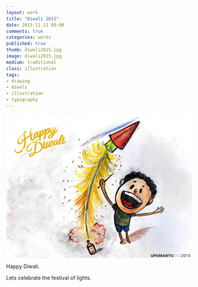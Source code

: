 ```yaml
---
layout: work
title: "Diwali 2015"
date: 2015-11-11 09:00
comments: true
categories: works
published: true
thumb: diwali2015.jpg
image: diwali2015.jpg
medium: traditional
class: illustration
tags:
- drawing
- diwali
- illustration
- typography
---
```

<img src="/images/works/diwali2015.jpg" align="middle"/>

Happy Diwali.

Lets celebrate the festival of lights.